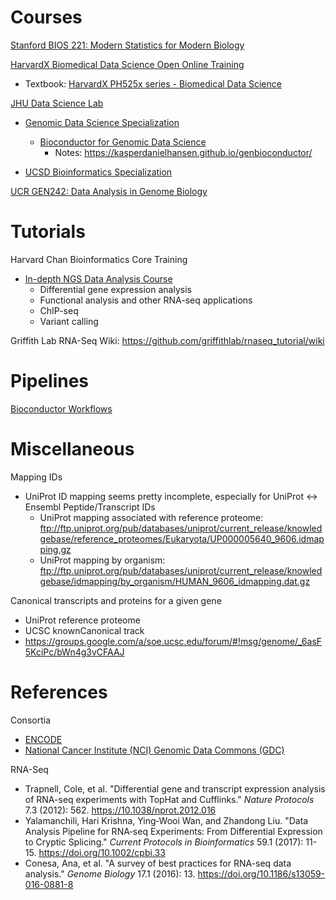 # Courses

[Stanford BIOS 221: Modern Statistics for Modern Biology](http://web.stanford.edu/class/bios221/book/introduction.html)

[HarvardX Biomedical Data Science Open Online Training](https://rafalab.github.io/pages/harvardx.html)
- Textbook: [HarvardX PH525x series - Biomedical Data Science](https://genomicsclass.github.io/book/)

[JHU Data Science Lab](http://jhudatascience.org/courses.html)
- [Genomic Data Science Specialization](https://www.coursera.org/specializations/genomic-data-science)
  - [Bioconductor for Genomic Data Science](https://www.coursera.org/learn/bioconductor)
    - Notes: https://kasperdanielhansen.github.io/genbioconductor/

- [UCSD Bioinformatics Specialization](https://www.coursera.org/specializations/bioinformatics)

[UCR GEN242: Data Analysis in Genome Biology](http://girke.bioinformatics.ucr.edu/GEN242/index.html)

# Tutorials

Harvard Chan Bioinformatics Core Training
- [In-depth NGS Data Analysis Course](https://github.com/hbctraining/In-depth-NGS-Data-Analysis-Course)
  - Differential gene expression analysis
  - Functional analysis and other RNA-seq applications
  - ChIP-seq
  - Variant calling


Griffith Lab RNA-Seq Wiki: https://github.com/griffithlab/rnaseq_tutorial/wiki

# Pipelines

[Bioconductor Workflows](https://www.bioconductor.org/packages/release/BiocViews.html#___Workflow)

# Miscellaneous

Mapping IDs
- UniProt ID mapping seems pretty incomplete, especially for UniProt <-> Ensembl Peptide/Transcript IDs
  - UniProt mapping associated with reference proteome: ftp://ftp.uniprot.org/pub/databases/uniprot/current_release/knowledgebase/reference_proteomes/Eukaryota/UP000005640_9606.idmapping.gz
  - UniProt mapping by organism: ftp://ftp.uniprot.org/pub/databases/uniprot/current_release/knowledgebase/idmapping/by_organism/HUMAN_9606_idmapping.dat.gz

Canonical transcripts and proteins for a given gene
- UniProt reference proteome
- UCSC knownCanonical track
- https://groups.google.com/a/soe.ucsc.edu/forum/#!msg/genome/_6asF5KciPc/bWn4g3vCFAAJ

# References
Consortia
- [ENCODE](https://www.encodeproject.org/pipelines/)
- [National Cancer Institute (NCI) Genomic Data Commons (GDC)](https://docs.gdc.cancer.gov/Data/Introduction/)

RNA-Seq
- Trapnell, Cole, et al. "Differential gene and transcript expression analysis of RNA-seq experiments with TopHat and Cufflinks." *Nature Protocols* 7.3 (2012): 562. https://10.1038/nprot.2012.016
- Yalamanchili, Hari Krishna, Ying‐Wooi Wan, and Zhandong Liu. "Data Analysis Pipeline for RNA‐seq Experiments: From Differential Expression to Cryptic Splicing." *Current Protocols in Bioinformatics* 59.1 (2017): 11-15. https://doi.org/10.1002/cpbi.33
- Conesa, Ana, et al. "A survey of best practices for RNA-seq data analysis." *Genome Biology* 17.1 (2016): 13. https://doi.org/10.1186/s13059-016-0881-8